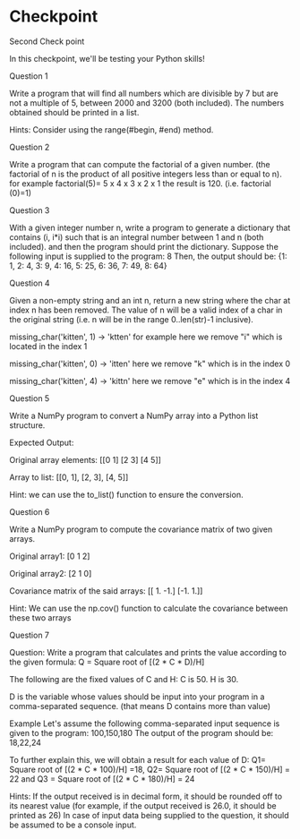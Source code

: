 # Checkpoint
Second Check point

In this checkpoint, we'll be testing your Python skills! 

Question 1

Write a program that will find all numbers which are divisible by 7 but are not a multiple of 5, between 2000 and 3200 (both included). The numbers obtained should be printed in a list.

Hints: Consider using the range(#begin, #end) method.
 

Question 2 

 Write a program that can compute the factorial of a given number. (the factorial of n is the product of all positive integers less than or equal to n). for example factorial(5)= 5 x 4 x 3 x 2 x 1 the result is 120.  (i.e. factorial (0)=1)

Question 3 

With a given integer number n, write a program to generate a dictionary that contains (i, i*i) such that is an integral number between 1 and n (both included). and then the program should print the dictionary. Suppose the following input is supplied to the program: 8 Then, the output should be: {1: 1, 2: 4, 3: 9, 4: 16, 5: 25, 6: 36, 7: 49, 8: 64}  

Question 4 

Given a non-empty string and an int n, return a new string where the char at index n has been removed. The value of n will be a valid index of a char in the original string (i.e. n will be in the range 0..len(str)-1 inclusive). 

missing_char('kitten', 1) → 'ktten'    for example here we remove "i" which is located in the index 1

missing_char('kitten', 0) → 'itten'   here we remove "k" which is in the index 0

missing_char('kitten', 4) → 'kittn'   here we remove "e" which is in the index 4

Question 5 

Write a NumPy program to convert a NumPy array into a Python list structure.

Expected Output: 

Original array elements: [[0 1] [2 3] [4 5]] 

Array to list: [[0, 1], [2, 3], [4, 5]] 
 

Hint: we can use the to_list() function to ensure the conversion.

Question 6

Write a NumPy program to compute the covariance matrix of two given arrays. 

Original array1: [0 1 2] 

Original array2: [2 1 0] 

Covariance matrix of the said arrays: [[ 1. -1.] [-1. 1.]]
 

Hint: We can use the np.cov() function to calculate the covariance between these two arrays

Question 7

Question: Write a program that calculates and prints the value according to the given formula: Q = Square root of [(2 * C * D)/H] 

The following are the fixed values of C and H: C is 50. H is 30. 

D is the variable whose values should be input into your program in a comma-separated sequence. (that means D contains more than value)

Example Let's assume the following comma-separated input sequence is given to the program: 100,150,180 The output of the program should be: 18,22,24 

To further explain this, we will obtain a result for each value of D:  Q1= Square root of [(2 * C * 100)/H] =18, Q2= Square root of [(2 * C * 150)/H] = 22 and Q3 = Square root of [(2 * C * 180)/H]  = 24

Hints: If the output received is in decimal form, it should be rounded off to its nearest value (for example, if the output received is 26.0, it should be printed as 26) In case of input data being supplied to the question, it should be assumed to be a console input. 
